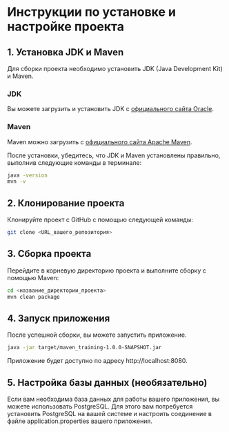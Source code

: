 # Инструкции по установке и настройке проекта

## 1. Установка JDK и Maven

Для сборки проекта необходимо установить JDK (Java Development Kit) и Maven.

### JDK

Вы можете загрузить и установить JDK с [официального сайта Oracle](https://www.oracle.com/java/technologies/javase-jdk11-downloads.html).

### Maven

Maven можно загрузить с [официального сайта Apache Maven](https://maven.apache.org/download.cgi).

После установки, убедитесь, что JDK и Maven установлены правильно, выполнив следующие команды в терминале:

```bash
java -version
mvn -v
```

## 2. Клонирование проекта
Клонируйте проект с GitHub с помощью следующей команды:
```bash
git clone <URL_вашего_репозитория>
```

## 3. Сборка проекта
Перейдите в корневую директорию проекта и выполните сборку с помощью Maven:
```bash
cd <название_директории_проекта>
mvn clean package
```

## 4. Запуск приложения
После успешной сборки, вы можете запустить приложение.
```bash
java -jar target/maven_training-1.0.0-SNAPSHOT.jar
```
Приложение будет доступно по адресу http://localhost:8080.
## 5. Настройка базы данных (необязательно)
Если вам необходима база данных для работы вашего приложения, вы можете использовать PostgreSQL. Для этого вам потребуется установить PostgreSQL на вашей системе и настроить соединение в файле application.properties вашего приложения.
